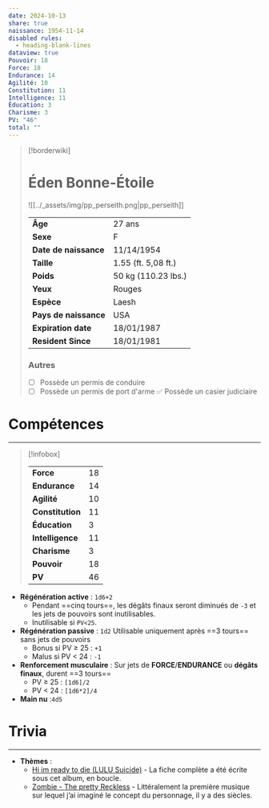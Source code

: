 ```yaml
---
date: 2024-10-13
share: true
naissance: 1954-11-14
disabled rules:
  - heading-blank-lines
dataview: true
Pouvoir: 18
Force: 18
Endurance: 14
Agilité: 10
Constitution: 11
Intelligence: 11
Éducation: 3
Charisme: 3
PV: "46"
total: ""
---
```

> [!borderwiki]
> # Éden Bonne-Étoile
> ![[../_assets/img/pp_perseith.png|pp_perseith]]
>
> |  |  |
> | ---- | ---- |
> | **Âge** | 27 ans|
> |**Sexe** | F |
> | **Date de naissance** | 11/14/1954|
> | **Taille** | 1.55 (ft. 5,08 ft.) |
> | **Poids** | 50 kg (110.23 lbs.) |
> | **Yeux** | Rouges |
> | **Espèce** | Laesh |
> | **Pays de naissance** | USA |
> | **Expiration date** | 18/01/1987 |
> | **Resident Since** | 18/01/1981 |
>
> ### Autres
> - [ ] Possède un permis de conduire
> - [ ] Possède un permis de port d'arme
> ✅ Possède un casier judiciaire


# Compétences
---
> [!infobox]
>
> |        |     |
> | ----------- | --- |
> | **Force** |  18 |
> | **Endurance** | 14 |
> |**Agilité** | 10 |
> |**Constitution** | 11 |
> | **Éducation** | 3 |
> | **Intelligence** |11 |
> | **Charisme** |3 |
> | **Pouvoir** |18|
> | **PV** | 46 |

- __Régénération active__ : `1d6+2`
	- Pendant ==cinq tours==, les dégâts finaux seront diminués de `-3` et les jets de pouvoirs sont inutilisables.
	- Inutilisable si `PV<25`.
- __Régénération passive__ : `1d2`
  Utilisable uniquement après ==3 tours== sans jets de pouvoirs
	- Bonus si PV ≥ 25 : `+1`
	- Malus si PV < 24 : `-1`
- __Renforcement musculaire__ : Sur jets de **FORCE**/**ENDURANCE** ou **dégâts finaux**, durent ==3 tours==
	- PV ≥ 25 : `[1d6]/2`
	- PV < 24 : `[1d6*2]/4`
- __Main nu__ :`4d5`


# Trivia
---
- **Thèmes** :
	- [Hi im ready to die (LULU Suicide)](https://www.youtube.com/watch?v=zx1xM2lPSEI&list=OLAK5uy_ke9MNm1Z4FHdQ48PT8o2mXl2584X2--vU) - La fiche complète a été écrite sous cet album, en boucle. 
	- [Zombie - The pretty Reckless](https://www.youtube.com/watch?v=Pt-8LZ6zAZM&pp=ygUaem9tYmllIHRoZSBwcmV0dHkgcmVja2xlc3M%3D) - Littéralement la première musique sur lequel j’ai imaginé le concept du personnage, il y a des siècles.



